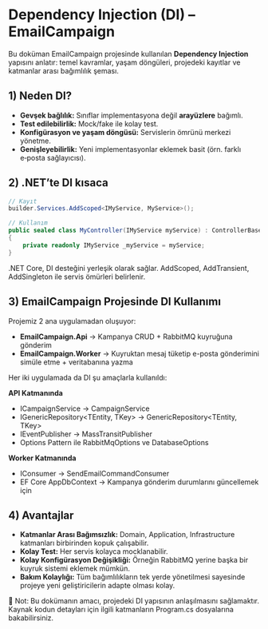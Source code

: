 # Dependency Injection (DI) – EmailCampaign

Bu doküman EmailCampaign projesinde kullanılan **Dependency Injection** yapısını anlatır: temel kavramlar, yaşam döngüleri, projedeki kayıtlar ve katmanlar arası bağımlılık şeması.

## 1) Neden DI?
- **Gevşek bağlılık:** Sınıflar implementasyona değil **arayüzlere** bağımlı.
- **Test edilebilirlik:** Mock/fake ile kolay test.
- **Konfigürasyon ve yaşam döngüsü:** Servislerin ömrünü merkezi yönetme.
- **Genişleyebilirlik:** Yeni implementasyonlar eklemek basit (örn. farklı e‑posta sağlayıcısı).

## 2) .NET’te DI kısaca
```csharp
// Kayıt
builder.Services.AddScoped<IMyService, MyService>();

// Kullanım
public sealed class MyController(IMyService myService) : ControllerBase
{
    private readonly IMyService _myService = myService;
}

```

.NET Core, DI desteğini yerleşik olarak sağlar.
AddScoped, AddTransient, AddSingleton ile servis ömürleri belirlenir.

## 3) EmailCampaign Projesinde DI Kullanımı
Projemiz 2 ana uygulamadan oluşuyor:

- **EmailCampaign.Api** → Kampanya CRUD + RabbitMQ kuyruğuna gönderim
- **EmailCampaign.Worker** → Kuyruktan mesaj tüketip e-posta gönderimini simüle etme + veritabanına yazma

Her iki uygulamada da DI şu amaçlarla kullanıldı:

**API Katmanında**
- ICampaignService → CampaignService
- IGenericRepository<TEntity, TKey> → GenericRepository<TEntity, TKey>
- IEventPublisher → MassTransitPublisher
- Options Pattern ile RabbitMqOptions ve DatabaseOptions

**Worker Katmanında**
- IConsumer<SendEmailCommand> → SendEmailCommandConsumer
- EF Core AppDbContext → Kampanya gönderim durumlarını güncellemek için

## 4) Avantajlar
- **Katmanlar Arası Bağımsızlık:** Domain, Application, Infrastructure katmanları birbirinden kopuk çalışabilir.
- **Kolay Test:** Her servis kolayca mocklanabilir.
- **Kolay Konfigürasyon Değişikliği:** Örneğin RabbitMQ yerine başka bir kuyruk sistemi eklemek mümkün.
- **Bakım Kolaylığı:** Tüm bağımlılıkların tek yerde yönetilmesi sayesinde projeye yeni geliştiricilerin adapte olması kolay.

📄 Not:
Bu dokümanın amacı, projedeki DI yapısının anlaşılmasını sağlamaktır.
Kaynak kodun detayları için ilgili katmanların Program.cs dosyalarına bakabilirsiniz.

